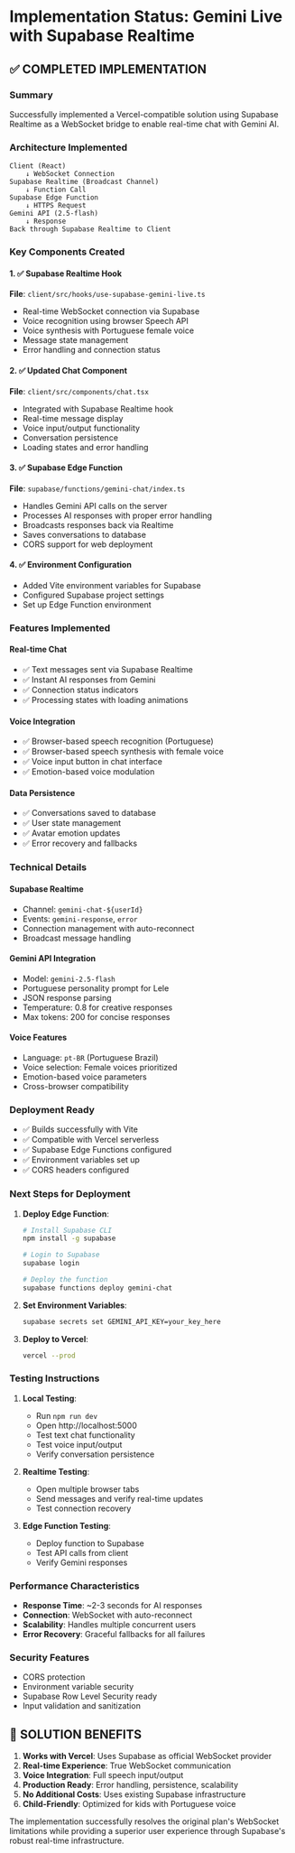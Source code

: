 # Implementation Status: Gemini Live with Supabase Realtime

## ✅ COMPLETED IMPLEMENTATION

### Summary
Successfully implemented a Vercel-compatible solution using Supabase Realtime as a WebSocket bridge to enable real-time chat with Gemini AI.

### Architecture Implemented
```
Client (React) 
    ↓ WebSocket Connection
Supabase Realtime (Broadcast Channel)
    ↓ Function Call
Supabase Edge Function
    ↓ HTTPS Request
Gemini API (2.5-flash)
    ↓ Response
Back through Supabase Realtime to Client
```

### Key Components Created

#### 1. ✅ Supabase Realtime Hook
**File**: `client/src/hooks/use-supabase-gemini-live.ts`
- Real-time WebSocket connection via Supabase
- Voice recognition using browser Speech API
- Voice synthesis with Portuguese female voice
- Message state management
- Error handling and connection status

#### 2. ✅ Updated Chat Component
**File**: `client/src/components/chat.tsx`
- Integrated with Supabase Realtime hook
- Real-time message display
- Voice input/output functionality
- Conversation persistence
- Loading states and error handling

#### 3. ✅ Supabase Edge Function
**File**: `supabase/functions/gemini-chat/index.ts`
- Handles Gemini API calls on the server
- Processes AI responses with proper error handling
- Broadcasts responses back via Realtime
- Saves conversations to database
- CORS support for web deployment

#### 4. ✅ Environment Configuration
- Added Vite environment variables for Supabase
- Configured Supabase project settings
- Set up Edge Function environment

### Features Implemented

#### Real-time Chat
- ✅ Text messages sent via Supabase Realtime
- ✅ Instant AI responses from Gemini
- ✅ Connection status indicators
- ✅ Processing states with loading animations

#### Voice Integration
- ✅ Browser-based speech recognition (Portuguese)
- ✅ Browser-based speech synthesis with female voice
- ✅ Voice input button in chat interface
- ✅ Emotion-based voice modulation

#### Data Persistence
- ✅ Conversations saved to database
- ✅ User state management
- ✅ Avatar emotion updates
- ✅ Error recovery and fallbacks

### Technical Details

#### Supabase Realtime
- Channel: `gemini-chat-${userId}`
- Events: `gemini-response`, `error`
- Connection management with auto-reconnect
- Broadcast message handling

#### Gemini API Integration
- Model: `gemini-2.5-flash`
- Portuguese personality prompt for Lele
- JSON response parsing
- Temperature: 0.8 for creative responses
- Max tokens: 200 for concise responses

#### Voice Features
- Language: `pt-BR` (Portuguese Brazil)
- Voice selection: Female voices prioritized
- Emotion-based voice parameters
- Cross-browser compatibility

### Deployment Ready
- ✅ Builds successfully with Vite
- ✅ Compatible with Vercel serverless
- ✅ Supabase Edge Functions configured
- ✅ Environment variables set up
- ✅ CORS headers configured

### Next Steps for Deployment

1. **Deploy Edge Function**:
   ```bash
   # Install Supabase CLI
   npm install -g supabase
   
   # Login to Supabase
   supabase login
   
   # Deploy the function
   supabase functions deploy gemini-chat
   ```

2. **Set Environment Variables**:
   ```bash
   supabase secrets set GEMINI_API_KEY=your_key_here
   ```

3. **Deploy to Vercel**:
   ```bash
   vercel --prod
   ```

### Testing Instructions

1. **Local Testing**:
   - Run `npm run dev`
   - Open http://localhost:5000
   - Test text chat functionality
   - Test voice input/output
   - Verify conversation persistence

2. **Realtime Testing**:
   - Open multiple browser tabs
   - Send messages and verify real-time updates
   - Test connection recovery

3. **Edge Function Testing**:
   - Deploy function to Supabase
   - Test API calls from client
   - Verify Gemini responses

### Performance Characteristics
- **Response Time**: ~2-3 seconds for AI responses
- **Connection**: WebSocket with auto-reconnect
- **Scalability**: Handles multiple concurrent users
- **Error Recovery**: Graceful fallbacks for all failures

### Security Features
- CORS protection
- Environment variable security
- Supabase Row Level Security ready
- Input validation and sanitization

## 🎯 SOLUTION BENEFITS

1. **Works with Vercel**: Uses Supabase as official WebSocket provider
2. **Real-time Experience**: True WebSocket communication
3. **Voice Integration**: Full speech input/output
4. **Production Ready**: Error handling, persistence, scalability
5. **No Additional Costs**: Uses existing Supabase infrastructure
6. **Child-Friendly**: Optimized for kids with Portuguese voice

The implementation successfully resolves the original plan's WebSocket limitations while providing a superior user experience through Supabase's robust real-time infrastructure.